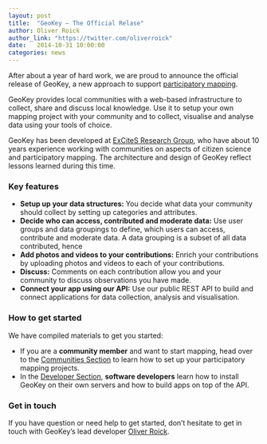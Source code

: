 ```yaml
---
layout: post
title:  "GeoKey — The Official Relase"
author: Oliver Roick
author_link: "https://twitter.com/oliverroick"
date:   2014-10-31 10:00:00
categories: news
---
```


After about a year of hard work, we are proud to announce the official release of GeoKey, a new approach to support [participatory mapping](http://www.mappingforrights.org/participatory_mapping). 

GeoKey provides local communities with a web-based infrastructure to collect, share and discuss local knowledge. Use it to setup your own mapping project with your community and to collect, visualise and analyse data using your tools of choice.

GeoKey has been developed at [ExCiteS Research Group](http://www.ucl.ac.uk/excites), who have about 10 years experience working with communities on aspects of citizen science and participatory mapping. The architecture and design of GeoKey reflect lessons learned during this time.

### Key features

- **Setup up your data structures:** You decide what data your community should collect by setting up categories and attributes.
- **Decide who can access, contributed and moderate data:** Use user groups and data groupings to define, which users can access, contribute and moderate data. A data grouping is a subset of all data contributed, hence 
- **Add photos and videos to your contributions:** Enrich your contributions by uploading photos and videos to each of your contributions. 
- **Discuss:** Comments on each contribution allow you and your community to discuss observations you have made.
- **Connect your app using our API:** Use our public REST API to build and connect applications for data collection, analysis and visualisation.

### How to get started

We have compiled materials to get you started:

- If you are a **community member** and want to start mapping, head over to the [Communities Section]({{site.url}}communities/) to learn how to set up your participatory mapping projects.
- In the [Developer Section]({{site.url}}developers/), **software developers** learn how to install GeoKey on their own servers and how to build apps on top of the API.

### Get in touch

If you have question or need help to get started, don’t hesitate to get in touch with GeoKey’s lead developer [Oliver Roick](https://twitter.com/oliverroick).